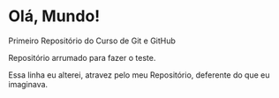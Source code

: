 # Olá, Mundo!
Primeiro Repositório do Curso de Git e GitHub

Repositório arrumado para fazer o teste.

Essa linha eu alterei, atravez pelo meu Repositório, deferente do que eu imaginava.
